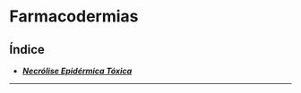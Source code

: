 # **Farmacodermias**

## Índice

- [***Necrólise Epidérmica Tóxica***](necrlise-epidrmica-txica.md)

---


